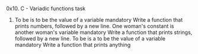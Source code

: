 0x10. C - Variadic functions task
1. To be is to be the value of a variable
mandatory
Write a function that prints numbers, followed by a new line.
One woman's constant is another woman's variable
mandatory
Write a function that prints strings, followed by a new line.
To be is a to be the value of a variable
mandatory
Write a function that prints anything
